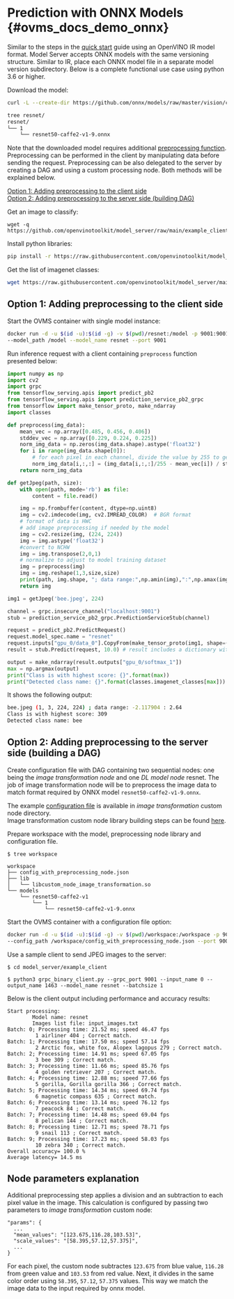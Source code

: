 # Prediction with ONNX Models {#ovms_docs_demo_onnx}

Similar to the steps in the [quick start](ovms_quickstart.md) guide using an OpenVINO IR model format. Model Server accepts ONNX models with the same versioning structure. Similar to IR, place each ONNX model file in a separate model version subdirectory.
Below is a complete functional use case using python 3.6 or higher.

Download the model:
```bash
curl -L --create-dir https://github.com/onnx/models/raw/master/vision/classification/resnet/model/resnet50-caffe2-v1-9.onnx -o resnet/1/resnet50-caffe2-v1-9.onnx
```
```bash
tree resnet/
resnet/
└── 1
    └── resnet50-caffe2-v1-9.onnx
```
Note that the downloaded model requires additional [preprocessing function](https://github.com/onnx/models/tree/master/vision/classification/resnet#preprocessing). Preprocessing can be performed in the client by manipulating data before sending the request. Preprocessing can be also delegated to the server by creating a DAG and using a custom processing node. Both methods will be explained below.

<a href="#client-side">Option 1: Adding preprocessing to the client side</a>  
<a href="#server-side">Option 2: Adding preprocessing to the server side (building DAG)</a>

Get an image to classify:
```
wget -q https://github.com/openvinotoolkit/model_server/raw/main/example_client/images/bee.jpeg
```
Install python libraries:
```bash
pip install -r https://raw.githubusercontent.com/openvinotoolkit/model_server/main/example_client/client_requirements.txt
```
Get the list of imagenet classes:
```bash
wget https://raw.githubusercontent.com/openvinotoolkit/model_server/main/example_client/classes.py
```

## Option 1: Adding preprocessing to the client side <a name="client-side"></a>

Start the OVMS container with single model instance:
```bash
docker run -d -u $(id -u):$(id -g) -v $(pwd)/resnet:/model -p 9001:9001 openvino/model_server:latest \
--model_path /model --model_name resnet --port 9001
```

Run inference request with a client containing `preprocess` function presented below:
```python
import numpy as np
import cv2
import grpc
from tensorflow_serving.apis import predict_pb2
from tensorflow_serving.apis import prediction_service_pb2_grpc
from tensorflow import make_tensor_proto, make_ndarray
import classes

def preprocess(img_data):
    mean_vec = np.array([0.485, 0.456, 0.406])
    stddev_vec = np.array([0.229, 0.224, 0.225])
    norm_img_data = np.zeros(img_data.shape).astype('float32')
    for i in range(img_data.shape[0]):
        # for each pixel in each channel, divide the value by 255 to get value between [0, 1] and then normalize
        norm_img_data[i,:,:] = (img_data[i,:,:]/255 - mean_vec[i]) / stddev_vec[i]
    return norm_img_data

def getJpeg(path, size):
    with open(path, mode='rb') as file:
        content = file.read()

    img = np.frombuffer(content, dtype=np.uint8)
    img = cv2.imdecode(img, cv2.IMREAD_COLOR)  # BGR format
    # format of data is HWC
    # add image preprocessing if needed by the model
    img = cv2.resize(img, (224, 224))
    img = img.astype('float32')
    #convert to NCHW
    img = img.transpose(2,0,1)
    # normalize to adjust to model training dataset
    img = preprocess(img)
    img = img.reshape(1,3,size,size)
    print(path, img.shape, "; data range:",np.amin(img),":",np.amax(img))
    return img

img1 = getJpeg('bee.jpeg', 224)

channel = grpc.insecure_channel("localhost:9001")
stub = prediction_service_pb2_grpc.PredictionServiceStub(channel)

request = predict_pb2.PredictRequest()
request.model_spec.name = "resnet"
request.inputs["gpu_0/data_0"].CopyFrom(make_tensor_proto(img1, shape=(img1.shape)))
result = stub.Predict(request, 10.0) # result includes a dictionary with all model outputs

output = make_ndarray(result.outputs["gpu_0/softmax_1"])
max = np.argmax(output)
print("Class is with highest score: {}".format(max))
print("Detected class name: {}".format(classes.imagenet_classes[max]))
```

It shows the following output:
```bash
bee.jpeg (1, 3, 224, 224) ; data range: -2.117904 : 2.64
Class is with highest score: 309
Detected class name: bee
```


## Option 2: Adding preprocessing to the server side (building a DAG) <a name="server-side"></a>

Create configuration file with DAG containing two sequential nodes: one being the _image transformation node_ and one _DL model node_ resnet. The job of image transformation node will be to preprocess the image data to match format required by ONNX model `resnet50-caffe2-v1-9.onnx`.

The example [configuration file](https://github.com/openvinotoolkit/model_server/blob/main/src/custom_nodes/image_transformation/config_with_preprocessing_node.json) is available in _image transformation_ custom node directory.  
Image transformation custom node library building steps can be found [here](https://github.com/openvinotoolkit/model_server/tree/main/src/custom_nodes/image_transformation).

Prepare workspace with the model, preprocessing node library and configuration file.
```
$ tree workspace

workspace
├── config_with_preprocessing_node.json
├── lib
│   └── libcustom_node_image_transformation.so
└── models
    └── resnet50-caffe2-v1
        └── 1
            └── resnet50-caffe2-v1-9.onnx
```

Start the OVMS container with a configuration file option:
```bash
docker run -d -u $(id -u):$(id -g) -v $(pwd)/workspace:/workspace -p 9001:9001 openvino/model_server:latest \
--config_path /workspace/config_with_preprocessing_node.json --port 9001
```

Use a sample client to send JPEG images to the server:
```
$ cd model_server/example_client

$ python3 grpc_binary_client.py --grpc_port 9001 --input_name 0 --output_name 1463 --model_name resnet --batchsize 1
```
Below is the client output including performance and accuracy results:
```
Start processing:
        Model name: resnet
        Images list file: input_images.txt
Batch: 0; Processing time: 21.52 ms; speed 46.47 fps
         1 airliner 404 ; Correct match.
Batch: 1; Processing time: 17.50 ms; speed 57.14 fps
         2 Arctic fox, white fox, Alopex lagopus 279 ; Correct match.
Batch: 2; Processing time: 14.91 ms; speed 67.05 fps
         3 bee 309 ; Correct match.
Batch: 3; Processing time: 11.66 ms; speed 85.76 fps
         4 golden retriever 207 ; Correct match.
Batch: 4; Processing time: 12.88 ms; speed 77.66 fps
         5 gorilla, Gorilla gorilla 366 ; Correct match.
Batch: 5; Processing time: 14.34 ms; speed 69.74 fps
         6 magnetic compass 635 ; Correct match.
Batch: 6; Processing time: 13.14 ms; speed 76.12 fps
         7 peacock 84 ; Correct match.
Batch: 7; Processing time: 14.48 ms; speed 69.04 fps
         8 pelican 144 ; Correct match.
Batch: 8; Processing time: 12.71 ms; speed 78.71 fps
         9 snail 113 ; Correct match.
Batch: 9; Processing time: 17.23 ms; speed 58.03 fps
         10 zebra 340 ; Correct match.
Overall accuracy= 100.0 %
Average latency= 14.5 ms
```

## Node parameters explanation
Additional preprocessing step applies a division and an subtraction to each pixel value in the image. This calculation is configured by passing two parameters to _image transformation_ custom node:
```
"params": {
  ...
  "mean_values": "[123.675,116.28,103.53]",
  "scale_values": "[58.395,57.12,57.375]",
  ...
}
```
For each pixel, the custom node subtractes `123.675` from blue value, `116.28` from green value and `103.53` from red value. Next, it divides in the same color order using `58.395`, `57.12`, `57.375` values. This way we match the image data to the input required by onnx model.

